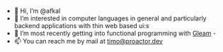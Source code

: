 - 👋 Hi, I’m @afkal
- 👀 I’m interested in computer languages in general and particularly backend applications with thin web based ui:s
- 🌱 I’m most recently getting into functional programming with [Gleam](https://gleam.run/) - 
- 📫 You can reach me by mail at timo@proactor.dev

<!---
afkal/afkal is a ✨ special ✨ repository because its `README.md` (this file) appears on your GitHub profile.
You can click the Preview link to take a look at your changes.
--->
